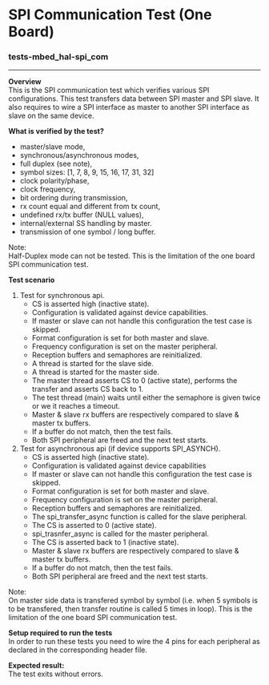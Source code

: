 SPI Communication Test (One Board)
=============
 ### tests-mbed_hal-spi_com
---------
  
 **Overview**  
This is the SPI communication test which verifies various SPI configurations.
This test transfers data between SPI master and SPI slave.
It also requires to wire a SPI interface as master to another SPI interface
as slave on the same device.  
 
 **What is verified by the test?**  
 - master/slave mode,  
 - synchronous/asynchronous modes,  
 - full duplex (see note),  
 - symbol sizes: [1, 7, 8, 9, 15, 16, 17, 31, 32]  
 - clock polarity/phase,  
 - clock frequency,  
 - bit ordering during transmission,  
 - rx count equal and different from tx count,  
 - undefined rx/tx buffer (NULL values),  
 - internal/external SS handling by master.  
 - transmission of one symbol / long buffer.  

Note:  
Half-Duplex mode can not be tested. This is the limitation of the one board SPI communication test.  

 **Test scenario**  
 1. Test for synchronous api.  
     - CS is asserted high (inactive state).  
     - Configuration is validated against device capabilities.  
     - If master or slave can not handle this configuration the test case is skipped.
     - Format configuration is set for both master and slave.  
     - Frequency configuration is set on the master peripheral.  
     - Reception buffers and semaphores are reinitialized.  
     - A thread is started for the slave side.  
     - A thread is started for the master side.  
     - The master thread asserts CS to 0 (active state), performs the transfer and asserts CS back to 1.  
     - The test thread (main) waits until either the semaphore is given twice or we it reaches a timeout.  
     - Master & slave rx buffers are respectively compared to slave & master tx buffers.  
     - If a buffer do not match, then the test fails.  
     - Both SPI peripheral are freed and the next test starts.  
 2. Test for asynchronous api (if device supports SPI_ASYNCH).  
     - CS is asserted high (inactive state).  
     - Configuration is validated against device capabilities  
     - If master or slave can not handle this configuration the test case is skipped.  
     - Format configuration is set for both master and slave.  
     - Frequency configuration is set on the master peripheral.  
     - Reception buffers and semaphores are reinitialized.  
     - The spi_transfer_async function is called for the slave peripheral.  
     - The CS is asserted to 0 (active state).  
     - spi_trasnfer_async is called for the master peripheral.  
     - The CS is asserted back to 1 (inactive state).  
     - Master & slave rx buffers are respectively compared to slave & master tx buffers.  
     - If a buffer do not match, then the test fails.  
     - Both SPI peripheral are freed and the next test starts.  

Note:  
On master side data is transfered symbol by symbol (i.e. when 5 symbols is to be transfered, then transfer routine is called 5 times in loop). This is the limitation of the one board SPI communication test.  

 **Setup required to run the tests**  
In order to run these tests you need to wire the 4 pins for each peripheral as declared in the corresponding header file.  

 **Expected result:**  
 The test exits without errors.  